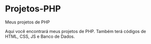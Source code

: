 # Projetos-PHP
Meus projetos de PHP

Aqui você encontrará meus projetos de PHP.
Também terá códigos de HTML, CSS, JS e Banco de Dados.
